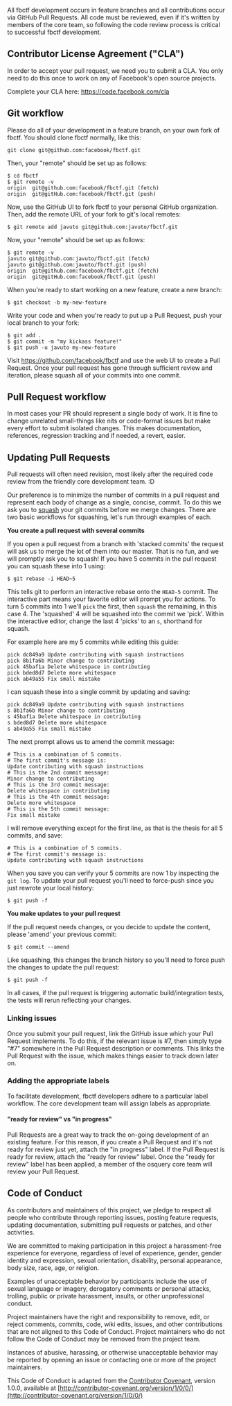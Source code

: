 All fbctf development occurs in feature branches and all contributions occur via GitHub Pull Requests. All code must be reviewed, even if it's written by members of the core team, so following the code review process is critical to successful fbctf development.

## Contributor License Agreement ("CLA")

In order to accept your pull request, we need you to submit a CLA. You only need
to do this once to work on any of Facebook's open source projects.

Complete your CLA here: <https://code.facebook.com/cla>

## Git workflow

Please do all of your development in a feature branch, on your own fork of fbctf. You should clone fbctf normally, like this:

```
git clone git@github.com:facebook/fbctf.git
```

Then, your "remote" should be set up as follows:

```
$ cd fbctf
$ git remote -v
origin  git@github.com:facebook/fbctf.git (fetch)
origin  git@gitHub.com:facebook/fbctf.git (push)
```

Now, use the GitHub UI to fork fbctf to your personal GitHub organization. Then, add the remote URL of your fork to git's local remotes:

```
$ git remote add javuto git@github.com:javuto/fbctf.git
```

Now, your "remote" should be set up as follows:

```
$ git remote -v
javuto git@github.com:javuto/fbctf.git (fetch)
javuto git@github.com:javuto/fbctf.git (push)
origin  git@github.com:facebook/fbctf.git (fetch)
origin  git@gitHub.com:facebook/fbctf.git (push)
```

When you're ready to start working on a new feature, create a new branch:

```
$ git checkout -b my-new-feature
```

Write your code and when you're ready to put up a Pull Request, push your local branch to your fork:

```
$ git add .
$ git commit -m "my kickass feature!"
$ git push -u javuto my-new-feature
```

Visit https://github.com/facebook/fbctf and use the web UI to create a Pull Request. Once your pull request has gone through sufficient review and iteration, please squash all of your commits into one commit.

## Pull Request workflow

In most cases your PR should represent a single body of work. It is fine to change unrelated small-things like nits or code-format issues but make every effort to submit isolated changes. This makes documentation, references, regression tracking and if needed, a revert, easier.

## Updating Pull Requests

Pull requests will often need revision, most likely after the required code review from the friendly core development team. :D

Our preference is to minimize the number of commits in a pull request and represent each body of change as a single, concise, commit. To do this we ask you to [squash](https://git-scm.com/book/en/v2/Git-Tools-Rewriting-History) your git commits before we merge changes. There are two basic workflows for squashing, let's run through examples of each.

**You create a pull request with several commits**

If you open a pull request from a branch with 'stacked commits' the request will ask us to merge the lot of them into our master. That is no fun, and we will promptly ask you to squash! If you have 5 commits in the pull request you can squash these into 1 using:

```
$ git rebase -i HEAD~5
```

This tells git to perform an interactive rebase onto the `HEAD-5` commit. The interactive part means your favorite editor will prompt you for actions. To turn 5 commits into 1 we'll `pick` the first, then `squash` the remaining, in this case 4. The 'squashed' 4 will be squashed into the commit we 'pick'. Within the interactive editor, change the last 4 'picks' to an `s`, shorthand for squash.

For example here are my 5 commits while editing this guide:

```
pick dc849a9 Update contributing with squash instructions
pick 8b1fa6b Minor change to contributing
pick 45baf1a Delete whitespace in contributing
pick bded8d7 Delete more whitespace
pick ab49a55 Fix small mistake
```

I can squash these into a single commit by updating and saving:

```
pick dc849a9 Update contributing with squash instructions
s 8b1fa6b Minor change to contributing
s 45baf1a Delete whitespace in contributing
s bded8d7 Delete more whitespace
s ab49a55 Fix small mistake
```

The next prompt allows us to amend the commit message:

```
# This is a combination of 5 commits.
# The first commit's message is:
Update contributing with squash instructions
# This is the 2nd commit message:
Minor change to contributing
# This is the 3rd commit message:
Delete whitespace in contributing
# This is the 4th commit message:
Delete more whitespace
# This is the 5th commit message:
Fix small mistake
```

I will remove everything except for the first line, as that is the thesis for all 5 commits, and save:

```
# This is a combination of 5 commits.
# The first commit's message is:
Update contributing with squash instructions
```

When you save you can verify your 5 commits are now 1 by inspecting the `git log`. To update your pull request you'll need to force-push since you just rewrote your local history:

```
$ git push -f
```

**You make updates to your pull request**

If the pull request needs changes, or you decide to update the content, please 'amend' your previous commit:

```
$ git commit --amend
```

Like squashing, this changes the branch history so you'll need to force push the changes to update the pull request:

```
$ git push -f
```

In all cases, if the pull request is triggering automatic build/integration tests, the tests will rerun reflecting your changes.

### Linking issues

Once you submit your pull request, link the GitHub issue which your Pull Request implements. To do this, if the relevant issue is #7, then simply type "#7" somewhere in the Pull Request description or comments. This links the Pull Request with the issue, which makes things easier to track down later on.

### Adding the appropriate labels

To facilitate development, fbctf developers adhere to a particular label workflow. The core development team will assign labels as appropriate.

#### "ready for review" vs "in progress"

Pull Requests are a great way to track the on-going development of an existing feature. For this reason, if you create a Pull Request and it's not ready for review just yet, attach the "in progress" label. If the Pull Request is ready for review, attach the "ready for review" label. Once the "ready for review" label has been applied, a member of the osquery core team will review your Pull Request.

## Code of Conduct

As contributors and maintainers of this project, we pledge to respect all people who contribute through reporting issues, posting feature requests, updating documentation, submitting pull requests or patches, and other activities.

We are committed to making participation in this project a harassment-free experience for everyone, regardless of level of experience, gender, gender identity and expression, sexual orientation, disability, personal appearance, body size, race, age, or religion.

Examples of unacceptable behavior by participants include the use of sexual language or imagery, derogatory comments or personal attacks, trolling, public or private harassment, insults, or other unprofessional conduct.

Project maintainers have the right and responsibility to remove, edit, or reject comments, commits, code, wiki edits, issues, and other contributions that are not aligned to this Code of Conduct. Project maintainers who do not follow the Code of Conduct may be removed from the project team.

Instances of abusive, harassing, or otherwise unacceptable behavior may be reported by opening an issue or contacting one or more of the project maintainers.

This Code of Conduct is adapted from the [Contributor Covenant](http://contributor-covenant.org), version 1.0.0, available at [http://contributor-covenant.org/version/1/0/0/](http://contributor-covenant.org/version/1/0/0/)
